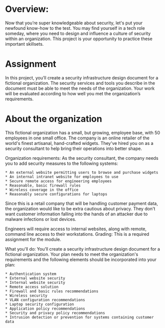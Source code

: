 # Overview: 
Now that you’re super knowledgeable about security, let's put your newfound know-how to the test. You may find yourself in a tech role someday, where you need to design and influence a culture of security within an organization. This project is your opportunity to practice these important skillsets.

# Assignment
In this project, you’ll create a security infrastructure design document for a fictional organization. The security services and tools you describe in the document must be able to meet the needs of the organization. Your work will be evaluated according to how well you met the organization’s requirements.

# About the organization
This fictional organization has a small, but growing, employee base, with 50 employees in one small office. The company is an online retailer of the world's finest artisanal, hand-crafted widgets. They've hired you on as a security consultant to help bring their operations into better shape.

Organization requirements: As the security consultant, the company needs you to add security measures to the following systems:

    * An external website permitting users to browse and purchase widgets
    * An internal intranet website for employees to use
    * Secure remote access for engineering employees
    * Reasonable, basic firewall rules
    * Wireless coverage in the office
    * Reasonably secure configurations for laptops

Since this is a retail company that will be handling customer payment data, the organization would like to be extra cautious about privacy. They don't want customer information falling into the hands of an attacker due to malware infections or lost devices.

Engineers will require access to internal websites, along with remote, command line access to their workstations.
Grading: This is a required assignment for the module. 

What you'll do: You’ll create a security infrastructure design document for a fictional organization. Your plan needs to meet the organization's requirements and the following elements should be incorporated into your plan:

    * Authentication system
    * External website security
    * Internal website security
    * Remote access solution
    * Firewall and basic rules recommendations
    * Wireless security
    * VLAN configuration recommendations
    * Laptop security configuration
    * Application policy recommendations
    * Security and privacy policy recommendations
    * Intrusion detection or prevention for systems containing customer data